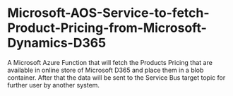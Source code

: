 # Microsoft-AOS-Service-to-fetch-Product-Pricing-from-Microsoft-Dynamics-D365
A Microsoft Azure Function that will fetch the Products Pricing that are available in online store of Microsoft D365 and place them in a blob container. After that the data will be sent to the Service Bus target topic for further user by another system.  
